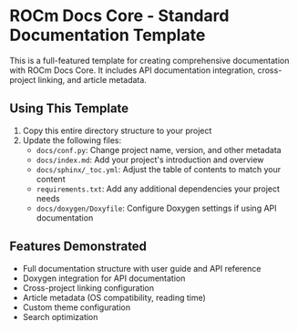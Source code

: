 # ROCm Docs Core - Standard Documentation Template

This is a full-featured template for creating comprehensive documentation with ROCm Docs Core. It includes API documentation integration, cross-project linking, and article metadata.

## Using This Template

1. Copy this entire directory structure to your project
2. Update the following files:
   - `docs/conf.py`: Change project name, version, and other metadata
   - `docs/index.md`: Add your project's introduction and overview
   - `docs/sphinx/_toc.yml`: Adjust the table of contents to match your content
   - `requirements.txt`: Add any additional dependencies your project needs
   - `docs/doxygen/Doxyfile`: Configure Doxygen settings if using API documentation

## Features Demonstrated

- Full documentation structure with user guide and API reference
- Doxygen integration for API documentation
- Cross-project linking configuration
- Article metadata (OS compatibility, reading time)
- Custom theme configuration
- Search optimization
